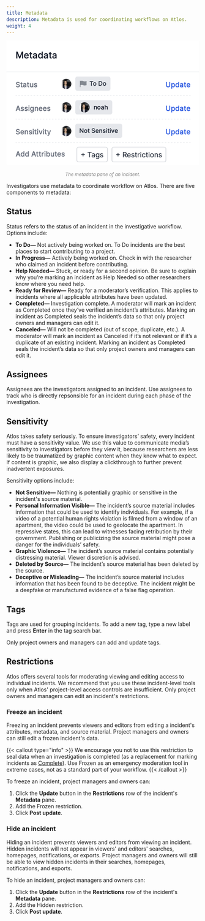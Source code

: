 ```yaml
---
title: Metadata
description: Metadata is used for coordinating workflows on Atlos.
weight: 4
---
```


![The metadata pane.](metadata1.png?width=200px)
<p style="text-align: center; margin: 0px; color: grey; font-size:12px;"><i>The metadata pane of an incident.</i></p>


Investigators use metadata to coordinate workflow on Atlos. There are five components to metadata:

## Status 
Status refers to the status of an incident in the investigative workflow. Options include:
- **To Do—** Not actively being worked on. To Do incidents are the best places to start contributing to a project. 
- **In Progress—** Actively being worked on. Check in with the researcher who claimed an incident before contributing. 
- **Help Needed—** Stuck, or ready for a second opinion. Be sure to explain why you’re marking an incident as Help Needed so other researchers know where you need help.
- **Ready for Review—** Ready for a moderator’s verification. This applies to incidents where all applicable attributes have been updated. 
- **Completed—** Investigation complete. A moderator will mark an incident as Completed once they’ve verified an incident’s attributes. Marking an incident as Completed seals the incident’s data so that only project owners and managers can edit it. 
- **Canceled—** Will not be completed (out of scope, duplicate, etc.). A moderator will mark an incident as Canceled if it’s not relevant or if it’s a duplicate of an existing incident. Marking an incident as Completed seals the incident’s data so that only project owners and managers can edit it. 

## Assignees
Assignees are the investigators assigned to an incident. Use assignees to track who is directly repsonsible for an incident during each phase of the investigation. 

## Sensitivity 
Atlos takes safety seriously. To ensure investigators’ safety, every incident must have a sensitivity value. We use this value to communicate media’s sensitivity to investigators before they view it, because researchers are less likely to be traumatized by graphic content when they know what to expect. If content is graphic, we also display a clickthrough to further prevent inadvertent exposures. 

Sensitivity options include:
- **Not Sensitive—** Nothing is potentially graphic or sensitive in the incident's source material. 
- **Personal Information Visible—** The incident’s source material includes information that could be used to identify individuals. For example, if a video of a potential human rights violation is filmed from a window of an apartment, the video could be used to geolocate the apartment. In repressive states, this can lead to witnesses facing retribution by their government. Publishing or publicizing the source material might pose a danger for the individuals’ safety.
- **Graphic Violence—** The incident’s source material contains potentially distressing material. Viewer discretion is advised.
- **Deleted by Source—** The incident’s source material has been deleted by the source. 
- **Deceptive or Misleading—** The incident’s source material includes information that has been found to be deceptive. The incident might be a deepfake or manufactured evidence of a false flag operation. 

## Tags 
Tags are used for grouping incidents. To add a new tag, type a new label and press **Enter** in the tag search bar. 

Only project owners and managers can add and update tags. 

## Restrictions 
Atlos offers several tools for moderating viewing and editing access to individual incidents. We recommend that you use these incident-level tools only when Atlos' project-level access controls are insufficient. Only project owners and managers can edit an incident's restrictions. 

### Freeze an incident
Freezing an incident prevents viewers and editors from editing a incident's attributes, metadata, and source material. Project managers and owners can still edit a frozen incident's data.

{{< callout type="info" >}}
We encourage you not to use this restriction to seal data when an investigation is completed (as a replacement for marking incidents as [Complete](/incidents/metadata#status)). Use Frozen as an emergency moderation tool in extreme cases, not as a standard part of your workflow.
{{< /callout >}}

To freeze an incident, project managers and owners can:
1. Click the **Update** button in the **Restrictions** row of the incident's **Metadata** pane. 
2. Add the Frozen restriction. 
3. Click **Post update**.

### Hide an incident
Hiding an incident prevents viewers and editors from viewing an incident. Hidden incidents will not appear in viewers' and editors' searches, homepages, notifications, or exports. Project managers and owners will still be able to view hidden incidents in their searches, homepages, notifications, and exports. 

To hide an incident, project managers and owners can:
1. Click the **Update** button in the **Restrictions** row of the incident's **Metadata** pane. 
2. Add the Hidden restriction. 
3. Click **Post update**.